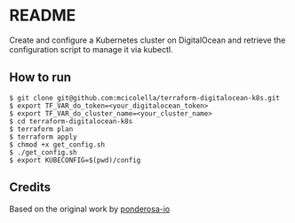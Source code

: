 # README

Create and configure a Kubernetes cluster on DigitalOcean and retrieve the configuration script to manage it via kubectl.

## How to run

```
$ git clone git@github.com:mcicolella/terraform-digitalocean-k8s.git
$ export TF_VAR_do_token=<your_digitalocean_token>
$ export TF_VAR_do_cluster_name=<your_cluster_name>
$ cd terraform-digitalocean-k8s
$ terraform plan
$ terraform apply
$ chmod +x get_config.sh
$ ./get_config.sh
$ export KUBECONFIG=$(pwd)/config
```

##  Credits

Based on the original work by [ponderosa-io](https://github.com/ponderosa-io/tf-digital-ocean-cluster)
